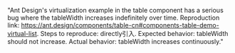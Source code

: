 "Ant Design's virtualization example in the table component has a serious bug where the tableWidth increases indefinitely over time. Reproduction link: <https://ant.design/components/table-cn#components-table-demo-virtual-list>. Steps to reproduce: directly引入. Expected behavior: tableWidth should not increase. Actual behavior: tableWidth increases continuously."
